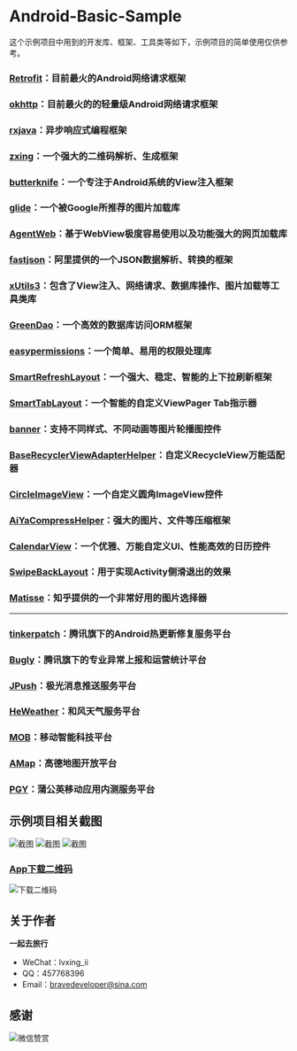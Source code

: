 # Android-Basic-Sample
这个示例项目中用到的开发库、框架、工具类等如下，示例项目的简单使用仅供参考。
### [Retrofit](https://github.com/square/retrofit)：目前最火的Android网络请求框架
### [okhttp](https://github.com/square/okhttp)：目前最火的的轻量级Android网络请求框架
### [rxjava](https://github.com/ReactiveX/RxJava)：异步响应式编程框架
### [zxing](https://github.com/zxing/zxing)：一个强大的二维码解析、生成框架
### [butterknife](https://github.com/JakeWharton/butterknife)：一个专注于Android系统的View注入框架
### [glide](https://github.com/bumptech/glide)：一个被Google所推荐的图片加载库
### [AgentWeb](https://github.com/Justson/AgentWeb)：基于WebView极度容易使用以及功能强大的网页加载库
### [fastjson](https://github.com/alibaba/fastjson)：阿里提供的一个JSON数据解析、转换的框架
### [xUtils3](https://github.com/wyouflf/xUtils3)：包含了View注入、网络请求、数据库操作、图片加载等工具类库
### [GreenDao](https://github.com/greenrobot/greenDAO)：一个高效的数据库访问ORM框架
### [easypermissions](https://github.com/googlesamples/easypermissions)：一个简单、易用的权限处理库
### [SmartRefreshLayout](https://github.com/scwang90/SmartRefreshLayout)：一个强大、稳定、智能的上下拉刷新框架
### [SmartTabLayout](https://github.com/ogaclejapan/SmartTabLayout)：一个智能的自定义ViewPager Tab指示器
### [banner](https://github.com/youth5201314/banner)：支持不同样式、不同动画等图片轮播图控件
### [BaseRecyclerViewAdapterHelper](https://github.com/CymChad/BaseRecyclerViewAdapterHelper)：自定义RecycleView万能适配器
### [CircleImageView](https://github.com/hdodenhof/CircleImageView)：一个自定义圆角ImageView控件
### [AiYaCompressHelper](https://github.com/nanchen2251/AiYaCompressHelper)：强大的图片、文件等压缩框架
### [CalendarView](https://github.com/huanghaibin-dev/CalendarView)：一个优雅、万能自定义UI、性能高效的日历控件
### [SwipeBackLayout](https://github.com/ikew0ng/SwipeBackLayout)：用于实现Activity侧滑退出的效果
### [Matisse](https://github.com/zhihu/Matisse)：知乎提供的一个非常好用的图片选择器
***
### [tinkerpatch](http://tinkerpatch.com)：腾讯旗下的Android热更新修复服务平台
### [Bugly](https://bugly.qq.com/v2/index)：腾讯旗下的专业异常上报和运营统计平台
### [JPush](https://www.jiguang.cn)：极光消息推送服务平台
### [HeWeather](https://www.heweather.com)：和风天气服务平台
### [MOB](http://www.mob.com)：移动智能科技平台
### [AMap](https://lbs.amap.com)：高德地图开放平台
### [PGY](https://www.pgyer.com)：蒲公英移动应用内测服务平台
## 示例项目相关截图
![截图](https://github.com/yiqilvxing/Android-Basic-Sample/blob/master/images/QQ图片20190424165829.png)
![截图](https://github.com/yiqilvxing/Android-Basic-Sample/blob/master/images/QQ图片20190424165741.png)
![截图](https://github.com/yiqilvxing/Android-Basic-Sample/blob/master/images/QQ图片20190424172315.png)
### [App下载二维码](https://www.pgyer.com/yangcheng_xm)
![下载二维码](https://github.com/yiqilvxing/Android-Basic-Sample/blob/master/images/yangcheng_xm.png)
## 关于作者
**一起去旅行**
* WeChat：lvxing_ii
* QQ：457768396
* Email：bravedeveloper@sina.com
## 感谢
![微信赞赏](https://github.com/yiqilvxing/Android-Basic-Sample/blob/master/images/webwxgetmsgimg.png)
